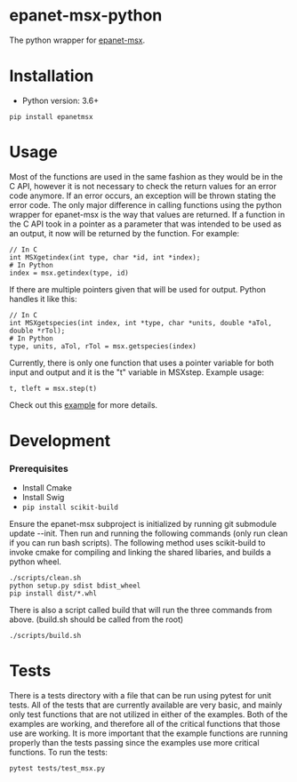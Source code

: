# epanet-msx-python
The python wrapper for [epanet-msx](https://github.com/OpenWaterAnalytics/epanet-msx).

# Installation
* Python version: 3.6+
```
pip install epanetmsx
```

# Usage
Most of the functions are used in the same fashion as they would be in the C API, however it is not necessary to
check the return values for an error code anymore. If an error occurs, an exception will be thrown stating the error code.
The only major difference in calling functions using the python wrapper for epanet-msx is the way that values are returned.
If a function in the C API took in a pointer as a parameter that was intended to be used as an output, it now will be returned
by the function.
For example:
```
// In C
int MSXgetindex(int type, char *id, int *index);
# In Python
index = msx.getindex(type, id)
```
If there are multiple pointers given that will be used for output. Python handles it like this:
```
// In C
int MSXgetspecies(int index, int *type, char *units, double *aTol, double *rTol);
# In Python
type, units, aTol, rTol = msx.getspecies(index)
```
Currently, there is only one function that uses a pointer variable for both input and output and it is the "t" variable in MSXstep.
Example usage:
```
t, tleft = msx.step(t)
```

Check out this [example](https://github.com/OpenWaterAnalytics/epanet-msx-python/blob/main/examples/example.py) for more details.

# Development
### Prerequisites
* Install Cmake
* Install Swig
* `pip install scikit-build`


Ensure the epanet-msx subproject is initialized by running git submodule update --init.
Then run and running the following commands (only run clean if you can run bash scripts).
The following method uses scikit-build to invoke cmake for compiling and linking the shared libaries, and builds a python wheel.
```
./scripts/clean.sh
python setup.py sdist bdist_wheel
pip install dist/*.whl
```
There is also a script called build that will run the three commands from above. (build.sh should be called from the root)
```
./scripts/build.sh
```
# Tests
There is a tests directory with a file that can be run using pytest for unit tests. All of the tests that are currently available
are very basic, and mainly only test functions that are not utilized in either of the examples. Both of the examples are working,
and therefore all of the critical functions that those use are working. It is more important that the example functions are running
properly than the tests passing since the examples use more critical functions.
To run the tests:
```
pytest tests/test_msx.py
```